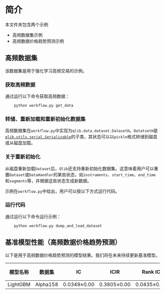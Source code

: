 # 简介
本文件夹包含两个示例
- 高频数据集示例
- 高频数据价格趋势预测示例

## 高频数据集

该数据集是用于强化学习高频交易的示例。

### 获取高频数据

通过运行以下命令获取高频数据：
```bash
    python workflow.py get_data
```

### 转储、重新加载和重新初始化数据集

高频数据集在`workflow.py`中实现为`qlib.data.dataset.DatasetH`。`DatatsetH`是[`qlib.utils.serial.Serializable`](https://qlib.readthedocs.io/en/latest/advanced/serial.html)的子类，其状态可以以`pickle`格式转储到磁盘或从磁盘加载。

### 关于重新初始化

从磁盘重新加载`Dataset`后，`Qlib`还支持重新初始化数据集。这意味着用户可以重置`Dataset`或`DataHandler`的某些状态，如`instruments`、`start_time`、`end_time`和`segments`等，并根据这些状态生成新数据。

示例在`workflow.py`中给出，用户可以按以下方式运行代码。

### 运行代码

通过运行以下命令运行示例：
```bash
    python workflow.py dump_and_load_dataset
```

## 基准模型性能（高频数据价格趋势预测）

以下是用于高频数据价格趋势预测的模型结果。我们将在未来持续更新基准模型。

| 模型名称 | 数据集 | IC | ICIR | Rank IC | Rank ICIR | 多头准确率 | 空头准确率 | 多空平均收益率 | 多空平均夏普比率 |
|---|---|---|---|---|---|---|---|---|---|
| LightGBM | Alpha158 | 0.0349±0.00 | 0.3805±0.00| 0.0435±0.00 | 0.4724±0.00 | 0.5111±0.00 | 0.5428±0.00 | 0.000074±0.00 | 0.2677±0.00 |
